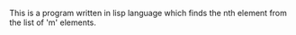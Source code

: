 This is a program written in lisp language which finds the nth element from the list of 'm' elements.
